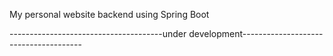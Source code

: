 My personal website backend using Spring Boot

--------------------------------------under development--------------------------------------
